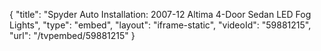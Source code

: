 {
    "title": "Spyder Auto Installation: 2007-12 Altima 4-Door Sedan LED Fog Lights",
    "type": "embed",
    "layout": "iframe-static",
    "videoId": "59881215",
    "url": "\/tvpembed\/59881215"
}